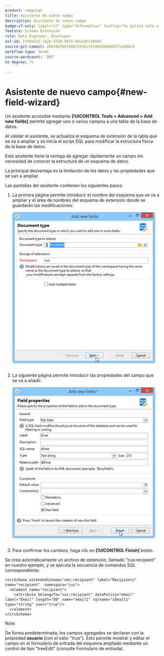 ```yaml
---
product: campaign
title: Asistente de nuevo campo
description: Asistente de nuevo campo
badge-v7-only: label="v7" type="Informative" tooltip="Se aplica solo a Campaign Classic v7"
feature: Schema Extension
role: Data Engineer, Developer
exl-id: 2350a531-7a26-4f26-90fe-8dac0cc26605
source-git-commit: 28638e76bf286f253bc7efd02db848b571ad88c4
workflow-type: tm+mt
source-wordcount: '207'
ht-degree: 7%

---
```


# Asistente de nuevo campo{#new-field-wizard}


Un asistente accesible mediante **[!UICONTROL Tools > Advanced > Add new fields]** permite agregar uno o varios campos a una tabla de la base de datos.

Al validar el asistente, se actualiza el esquema de extensión de la tabla que se va a ampliar y se inicia el script SQL para modificar la estructura física de la base de datos.

Este asistente tiene la ventaja de agregar rápidamente un campo sin necesidad de conocer la estructura de un esquema de datos.

La principal desventaja es la limitación de los datos y las propiedades que se van a ampliar.

Las pantallas del asistente contienen los siguientes pasos:

1. La primera página permite introducir el nombre del esquema que se va a ampliar y el área de nombres del esquema de extensión donde se guardarán las modificaciones:

   ![](assets/d_ncs_integration_schema_addfield.png)

1. La siguiente página permite introducir las propiedades del campo que se va a añadir.

   ![](assets/d_ncs_integration_schema_addfield2.png)

1. Para confirmar los cambios, haga clic en **[!UICONTROL Finish]** botón.

Se crea automáticamente un archivo de extensión, llamado &quot;cus:recipient&quot; en nuestro ejemplo, y se ejecuta la secuencia de comandos SQL correspondiente:

```
<srcSchema extendedSchema="nms:recipient" label="Recipients" name="recipient"  namespace="cus">  
  <element name="recipient">    
    <attribute belongsTo="cus:recipient" dataPolicy="email" label="Email" length="80" name="email1" sqlname="sEmail1" type="string" user="true"/>  
  </element>
</srcSchema>
```

>[!NOTE]
>
>De forma predeterminada, los campos agregados se declaran con la propiedad **usuario** (con el valor &quot;true&quot;). Esto permite mostrar y editar el campo en el formulario de entrada del esquema ampliado mediante un control de tipo &quot;treeEdit&quot; (consulte Formulario de entrada).

